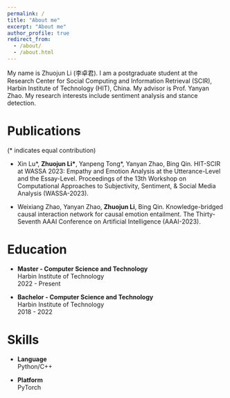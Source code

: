 ```yaml
---
permalink: /
title: "About me"
excerpt: "About me"
author_profile: true
redirect_from: 
  - /about/
  - /about.html
---
```


My name is Zhuojun Li (李卓君). I am a postgraduate student at the Research Center for Social Computing and Information Retrieval (SCIR), Harbin Institute of Technology (HIT), China. My advisor is Prof. Yanyan Zhao. My research interests include sentiment analysis and stance detection.

Publications
======
(* indicates equal contribution)  

- Xin Lu\*, **Zhuojun Li\***, Yanpeng Tong*, Yanyan Zhao, Bing Qin. HIT-SCIR at WASSA 2023: Empathy and Emotion Analysis at the Utterance-Level and the Essay-Level. Proceedings of the 13th Workshop on Computational Approaches to Subjectivity, Sentiment, & Social Media Analysis (WASSA-2023).  

- Weixiang Zhao, Yanyan Zhao, **Zhuojun Li**, Bing Qin. Knowledge-bridged causal interaction network for causal emotion entailment. The Thirty-Seventh AAAI Conference on Artificial Intelligence (AAAI-2023).

Education
======
- **Master - Computer Science and Technology**  
Harbin Institute of Technology  
2022 - Present  
  
- **Bachelor - Computer Science and Technology**  
Harbin Institute of Technology  
2018 - 2022  

Skills
======
- **Language**  
Python/C++  

- **Platform**  
PyTorch  
